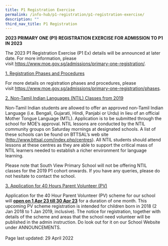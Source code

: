 ```yaml
---
title: P1 Registration Exercise
permalink: /info-hub/p1-registration/p1-registration-exercise/
description: ""
third_nav_title: P1 Registration
---
```

<p><strong>2023 PRIMARY ONE (P1) REGISTRATION EXERCISE FOR ADMISSION TO P1 IN 2023</strong></p>
<p>The 2023 P1 Registration Exercise (P1 Ex) details will be announced at later date. For more information, please visit&nbsp;<a href="https://www.moe.gov.sg/admissions/primary-one-registration/" target="_blank" rel="noopener">https://www.moe.gov.sg/admissions/primary-one-registration/</a>.</p>
<p><u>1. Registration Phases and Procedures</u></p>
<p>For more details on registration phases and procedures, please visit&nbsp;<a href="https://www.moe.gov.sg/admissions/primary-one-registration/phases" target=""><u>https://www.moe.gov.sg/admissions/primary-one-registration/phases</u></a>.</p>
<p><u>2. Non-Tamil Indian Languages (NTIL)&nbsp;Classes from 2019</u></p>
<p>Non-Tamil Indian students are allowed to offer an approved non-Tamil Indian Language (i.e. Bengali, Gujarati, Hindi, Panjabi or Urdu) in lieu of an official Mother Tongue Language (MTL).&nbsp;Application is to be submitted through the school for MOE&rsquo;s approval.&nbsp;NTIL lessons are conducted by the NTIL community groups on Saturday mornings at designated schools. A list of these schools can be found on BTTSAL&rsquo;s web site (<a href="http://www.bttsal.com/index.php/centres" target=""><u>http://www.bttsal.com/index.php/centres</u></a>). All NTIL students should attend lessons at these centres as they are able to support the critical mass of NTIL learners needed to establish a richer environment for language learning.&nbsp;</p>
<p>Please note that South View Primary School will not be offering NTIL classes for the 2019 P1 cohort onwards. If you have any queries, please do not hesitate to contact the school.</p>
<p><u>3. Application for 40 Hours Parent Volunteer (PV)</u></p>
<p>Application for the 40 Hour Parent Volunteer (PV) scheme for our school will <u><strong>open on 1 Apr 23 till 30 Apr 23</u></strong> for a duration of one month. This upcoming PV scheme registration is intended for children born in 2018 (2 Jan 2018 to 1 Jan 2019, inclusive). The notice for registration, together with details of the scheme and areas that the school need volunteer will be published in the admin instruction. Do look out for it on our School Website under ANNOUNCEMENTS.<br /><br />Page last updated: 29 April 2022</p>